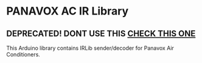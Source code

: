 # PANAVOX AC IR Library
## DEPRECATED! DONT USE THIS [CHECK THIS ONE](https://github.com/luisgabrielroldan/IRLibPanavox)


This Arduino library contains IRLib sender/decoder for Panavox Air Conditioners.

